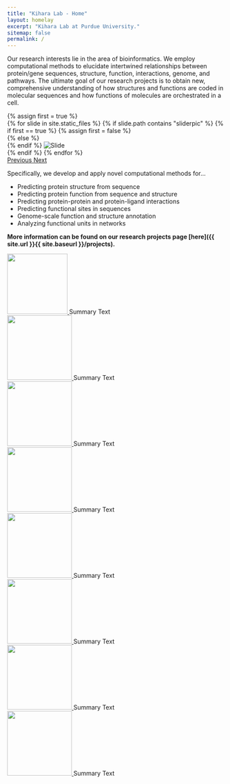 ```yaml
---
title: "Kihara Lab - Home"
layout: homelay
excerpt: "Kihara Lab at Purdue University."
sitemap: false
permalink: /
---
```


Our research interests lie in the area of bioinformatics. We employ computational methods to elucidate intertwined relationships between protein/gene sequences, structure, function, interactions, genome, and pathways. The ultimate goal of our research projects is to obtain new, comprehensive understanding of how structures and functions are coded in molecular sequences and how functions of molecules are orchestrated in a cell.


<div markdown="0" id="carousel" class="carousel slide" data-ride="carousel" data-interval="5000" data-pause="hover" >
    <!-- Items -->
    {% assign first = true %}
    <div class="carousel-inner" markdown="0">
        {% for slide in site.static_files %}
        {% if slide.path contains "sliderpic" %}
        {% if first == true %}
        {% assign first = false %}
        <div class=" active item">
        {% else %}
        <div class="item">
        {% endif %}
            <img src="{{ site.url }}{{ site.baseurl }}{{slide.path}}" alt="Slide" />
        </div>
        {% endif %}
        {% endfor %}
    </div>
  <a class="left carousel-control" href="#carousel" role="button" data-slide="prev">
    <span class="glyphicon glyphicon-chevron-left" aria-hidden="true"></span>
    <span class="sr-only">Previous</span>
  </a>
  <a class="right carousel-control" href="#carousel" role="button" data-slide="next">
    <span class="glyphicon glyphicon-chevron-right" aria-hidden="true"></span>
    <span class="sr-only">Next</span>
  </a>
</div>

Specifically, we develop and apply novel computational methods for...

* Predicting protein structure from sequence
* Predicting protein function from sequence and structure
* Predicting protein-protein and protein-ligand interactions
* Predicting functional sites in sequences
* Genome-scale function and structure annotation
* Analyzing functional units in networks

 **More information can be found on our research projects page [here]({{ site.url }}{{ site.baseurl }}/projects).**

 <div class="row">
  <div class="col-sm-3">
  <a href="https://kiharalab.org/emsuites/index.php">
  <img src="{{ site.url }}{{ site.baseurl }}/images/logopic/EmsuiteLogo.png" style="width: 140px">
  </a>
  Summary Text
  </div>
  <div class="col-sm-3">
  <a href="https://lzerd.kiharalab.org/about/">
  <img src="{{ site.url }}{{ site.baseurl }}/images/logopic/lzerdwebserverlogo.png" style="width: 150px">
  </a>
  Summary Text
  </div>
<div class="col-sm-3" style="vertical-align: bottom;">
  <a href="https://kiharalab.org/3d-surfer/">
  <img src="{{ site.url }}{{ site.baseurl }}/images/logopic/3DSurferLogo.png" style="width: 150px">
  </a>
  Summary Text
  </div>
  <div class="col-sm-2">
  <a href="https://kiharalab.org/em-surfer/">
  <img src="{{ site.url }}{{ site.baseurl }}/images/logopic/emsurferlogo.png" style="width: 150px">
  </a>
  Summary Text
</div>

</div>
 <div class="row">
  <div class="col-sm-3">
  <a href="https://kiharalab.org/proteindocking/">
  <img src="{{ site.url }}{{ site.baseurl }}/images/logopic/lzerdlogo.png" style="width: 150px">
  </a>
  Summary Text
  </div>
<div class="col-sm-3">
  <a href="https://kiharalab.org/esg.php">
  <img src="{{ site.url }}{{ site.baseurl }}/images/logopic/esglogo.png" style="width: 150px">
  </a>
  Summary Text
  </div>
<div class="col-sm-3">
  <a href="https://kiharalab.org/pfp.php">
  <img src="{{ site.url }}{{ site.baseurl }}/images/logopic/pfplogo.png" style="width: 150px">
  </a>
  Summary Text
  </div>
  <div class="col-sm-2">
  <a href="https://kiharalab.org/phylo_pfp.php">
  <img src="{{ site.url }}{{ site.baseurl }}/images/logopic/phylopfplogo.png" style="width: 150px">
  </a>
  Summary Text
  </div>
</div>
